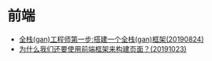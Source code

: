 # 前端
* [全栈(gan)工程师第一步:搭建一个全栈(gan)框架(20190824)](../front/make-full-stack-framework/README.md)
* [为什么我们还要使用前端框架来构建页面？(20191023)](../front/whyneedframework/README.md)
